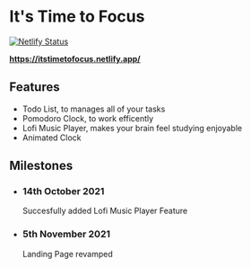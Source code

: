 # It's Time to Focus

[![Netlify Status](https://api.netlify.com/api/v1/badges/abbea49c-90a8-494e-8846-7d90ffa3fb31/deploy-status)](https://app.netlify.com/sites/itstimetofocus/deploys)

**https://itstimetofocus.netlify.app/**

## Features

- Todo List, to manages all of your tasks
- Pomodoro Clock, to work efficently
- Lofi Music Player, makes your brain feel studying enjoyable
- Animated Clock

## Milestones

- ### 14th October 2021

  Succesfully added Lofi Music Player Feature

- ### 5th November 2021

  Landing Page revamped
